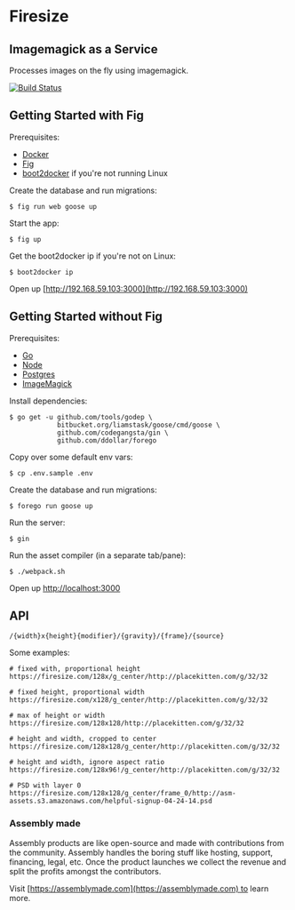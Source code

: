 # Firesize

## Imagemagick as a Service

Processes images on the fly using imagemagick.

[![Build Status](https://travis-ci.org/asm-products/firesize.svg?branch=master)](https://travis-ci.org/asm-products/firesize)

## Getting Started with Fig

Prerequisites:

* [Docker](https://docker.com/)
* [Fig](http://www.fig.sh/)
* [boot2docker](http://boot2docker.io/) if you're not running Linux

Create the database and run migrations:

    $ fig run web goose up

Start the app:

    $ fig up

Get the boot2docker ip if you're not on Linux:

    $ boot2docker ip

Open up [http://192.168.59.103:3000](http://192.168.59.103:3000)

## Getting Started without Fig

Prerequisites:

* [Go](https://golang.org/)
* [Node](http://nodejs.org/)
* [Postgres](http://www.postgresql.org/)
* [ImageMagick](http://www.imagemagick.org/)

Install dependencies:

    $ go get -u github.com/tools/godep \
                bitbucket.org/liamstask/goose/cmd/goose \
                github.com/codegangsta/gin \
                github.com/ddollar/forego

Copy over some default env vars:

    $ cp .env.sample .env

Create the database and run migrations:

    $ forego run goose up

Run the server:

    $ gin

Run the asset compiler (in a separate tab/pane):

    $ ./webpack.sh

Open up [http://localhost:3000](http://localhost:3000)

## API

    /{width}x{height}{modifier}/{gravity}/{frame}/{source}

Some examples:

    # fixed with, proportional height
    https://firesize.com/128x/g_center/http://placekitten.com/g/32/32

    # fixed height, proportional width
    https://firesize.com/x128/g_center/http://placekitten.com/g/32/32

    # max of height or width
    https://firesize.com/128x128/http://placekitten.com/g/32/32

    # height and width, cropped to center
    https://firesize.com/128x128/g_center/http://placekitten.com/g/32/32

    # height and width, ignore aspect ratio
    https://firesize.com/128x96!/g_center/http://placekitten.com/g/32/32

    # PSD with layer 0
    https://firesize.com/128x128/g_center/frame_0/http://asm-assets.s3.amazonaws.com/helpful-signup-04-24-14.psd


### Assembly made

Assembly products are like open-source and made with contributions from the community. Assembly handles the boring stuff like hosting, support, financing, legal, etc. Once the product launches we collect the revenue and split the profits amongst the contributors.

Visit [https://assemblymade.com](https://assemblymade.com) to learn more.
